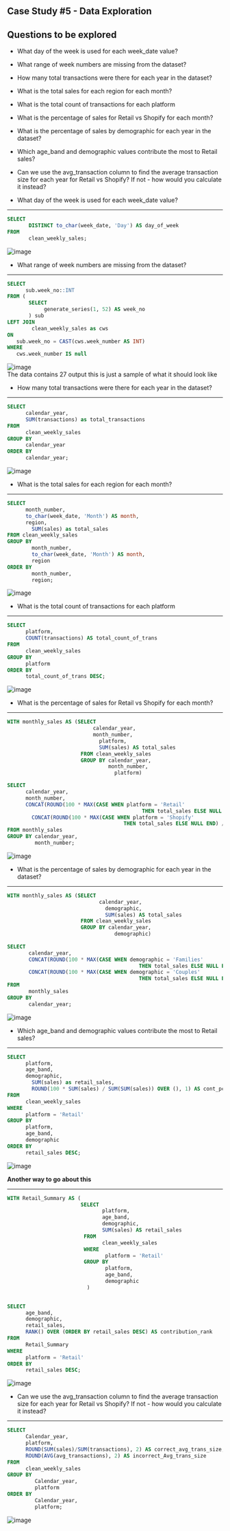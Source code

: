 ## Case Study #5 - Data Exploration

## Questions to be explored

- What day of the week is used for each week_date value?
- What range of week numbers are missing from the dataset?
- How many total transactions were there for each year in the dataset?
- What is the total sales for each region for each month?
- What is the total count of transactions for each platform
- What is the percentage of sales for Retail vs Shopify for each month?
- What is the percentage of sales by demographic for each year in the dataset?
- Which age_band and demographic values contribute the most to Retail sales?
- Can we use the avg_transaction column to find the average transaction size for each year for Retail vs Shopify? If not - how would you calculate it instead?

- What day of the week is used for each week_date value?
***
```SQL
SELECT
       DISTINCT to_char(week_date, 'Day') AS day_of_week 
FROM
       clean_weekly_sales;
```
![image](https://github.com/kenny-ayo/Case-Study-5---Data-Mart/assets/92790075/ca6c3172-92e2-4507-b9e9-336bdd0054b5)

- What range of week numbers are missing from the dataset? 
***
```SQL
SELECT
      sub.week_no::INT	  
FROM (
       SELECT
            generate_series(1, 52) AS week_no
       ) sub
LEFT JOIN
        clean_weekly_sales as cws
ON
   sub.week_no = CAST(cws.week_number AS INT)
WHERE
   cws.week_number IS null
```
![image](https://github.com/kenny-ayo/Case-Study-5---Data-Mart/assets/92790075/a9302f58-068c-42f2-b0b2-0d1188694f4f)  
The data contains 27 output this is just a sample of what it should look like

- How many total transactions were there for each year in the dataset?
***
```SQL
SELECT 
      calendar_year,
      SUM(transactions) as total_transactions
FROM 
      clean_weekly_sales
GROUP BY 
      calendar_year
ORDER BY 
      calendar_year;
```
![image](https://github.com/kenny-ayo/Case-Study-5---Data-Mart/assets/92790075/43d459a4-2dda-4765-a325-16968e3fb895)

- What is the total sales for each region for each month? 
***
```SQL
SELECT
      month_number,
      to_char(week_date, 'Month') AS month,
      region,
	    SUM(sales) as total_sales
FROM clean_weekly_sales
GROUP BY
        month_number,
        to_char(week_date, 'Month') AS month,
        region
ORDER BY
        month_number,
        region;
```
![image](https://github.com/kenny-ayo/Case-Study-5---Data-Mart/assets/92790075/590542e2-d51d-4d1c-81b1-e6a127ee388b)

- What is the total count of transactions for each platform
***
```SQL
SELECT
      platform,
      COUNT(transactions) AS total_count_of_trans
FROM
      clean_weekly_sales
GROUP BY
      platform
ORDER BY
      total_count_of_trans DESC;
```
![image](https://github.com/kenny-ayo/Case-Study-5---Data-Mart/assets/92790075/761d61e0-d748-4d04-a1ea-9c743fd298b9)

- What is the percentage of sales for Retail vs Shopify for each month? 
***
```SQL
WITH monthly_sales AS (SELECT 
                            calendar_year,
                            month_number,
	                          platform,
	                          SUM(sales) AS total_sales
                        FROM clean_weekly_sales
                        GROUP BY calendar_year,
                                 month_number,
	                               platform)

SELECT 
      calendar_year,
      month_number,
      CONCAT(ROUND(100 * MAX(CASE WHEN platform = 'Retail'
					                        THEN total_sales ELSE NULL END) / SUM(total_sales), 2), '%') retail_pct,
	    CONCAT(ROUND(100 * MAX(CASE WHEN platform = 'Shopify' 
		                              THEN total_sales ELSE NULL END) / SUM(total_sales), 2),'%') shopify_pct
FROM monthly_sales
GROUP BY calendar_year,
         month_number;
```
![image](https://github.com/kenny-ayo/Case-Study-5---Data-Mart/assets/92790075/4c5ba0c5-1e18-426e-a12c-54c36da93439)

- What is the percentage of sales by demographic for each year in the dataset? 
***
```SQL
WITH monthly_sales AS (SELECT 
                              calendar_year,
	                            demographic,
	                            SUM(sales) AS total_sales
                        FROM clean_weekly_sales
                        GROUP BY calendar_year,
	                               demographic)
                              
SELECT 
       calendar_year,
       CONCAT(ROUND(100 * MAX(CASE WHEN demographic = 'Families'
				                           THEN total_sales ELSE NULL END) / SUM(total_sales), 2), '%') families_pct,
       CONCAT(ROUND(100 * MAX(CASE WHEN demographic = 'Couples' 
				                           THEN total_sales ELSE NULL END) / SUM(total_sales), 2),'%') couples_pct
FROM 
       monthly_sales
GROUP BY 
       calendar_year;
```
![image](https://github.com/kenny-ayo/Case-Study-5---Data-Mart/assets/92790075/5b573baa-b7a5-4fce-9d5b-e42322a10577)

- Which age_band and demographic values contribute the most to Retail sales? 
***
```SQL
SELECT 
      platform,
      age_band,
      demographic,
	    SUM(sales) as retail_sales,
	    ROUND(100 * SUM(sales) / SUM(SUM(sales)) OVER (), 1) AS cont_pct
FROM 
      clean_weekly_sales
WHERE 
      platform = 'Retail'
GROUP BY 
      platform,
      age_band,
      demographic
ORDER BY 
      retail_sales DESC;
```
![image](https://github.com/kenny-ayo/Case-Study-5---Data-Mart/assets/92790075/e324793b-8850-4342-a2db-e3dc72b9fd55)

**Another way to go about this**
***
```SQL
WITH Retail_Summary AS (
                        SELECT
                               platform,
                               age_band,
                               demographic,
                               SUM(sales) AS retail_sales
                         FROM
                               clean_weekly_sales
                         WHERE
                                platform = 'Retail'
                         GROUP BY
                                platform,
                                age_band,
                                demographic
                          )

                  
SELECT
      age_band,
      demographic,
      retail_sales,
      RANK() OVER (ORDER BY retail_sales DESC) AS contribution_rank
FROM
      Retail_Summary
WHERE
      platform = 'Retail'
ORDER BY
      retail_sales DESC;
```
![image](https://github.com/kenny-ayo/Case-Study-5---Data-Mart/assets/92790075/8be0a347-0342-4ebb-bfec-ea13213b282c)

- Can we use the avg_transaction column to find the average transaction size for each year for Retail vs Shopify? If not - how would you calculate it instead?
***
```SQL
SELECT
      Calendar_year,
      platform,
      ROUND(SUM(sales)/SUM(transactions), 2) AS correct_avg_trans_size,
      ROUND(AVG(avg_transactions), 2) AS incorrect_Avg_trans_size
FROM
      clean_weekly_sales
GROUP BY
         Calendar_year,
         platform
ORDER BY
         Calendar_year,
         platform;
```
![image](https://github.com/kenny-ayo/Case-Study-5---Data-Mart/assets/92790075/6a353810-d69f-4d88-9fa7-229af14e0948)

 
